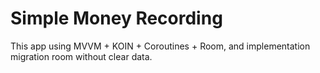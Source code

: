 # Simple Money Recording
This app using MVVM + KOIN + Coroutines + Room, and implementation migration room without clear data.
